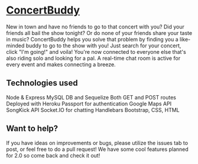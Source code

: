 # [ConcertBuddy](https://concertbuddy2.herokuapp.com/)

New in town and have no friends to go to that concert with you? Did your friends all bail the show tonight? Or do none of your friends share your taste in music? ConcertBuddy helps you solve that problem by finding you a like-minded buddy to go to the show with you! Just search for your concert, click "I'm going!" and voila! You're now connected to everyone else that's also riding solo and looking for a pal. A real-time chat room is active for every event and makes connecting a breeze.

## Technologies used

Node & Express
MySQL DB and Sequelize
Both GET and POST routes
Deployed with Heroku
Passport for authentication
Google Maps API
SongKick API
Socket.IO for chatting
Handlebars
Bootstrap, CSS, HTML

## Want to help?

If you have ideas on improvements or bugs, please utilize the issues tab to post, or feel free to do a pull request!  We have some cool features planned for 2.0 so come back and check it out!

